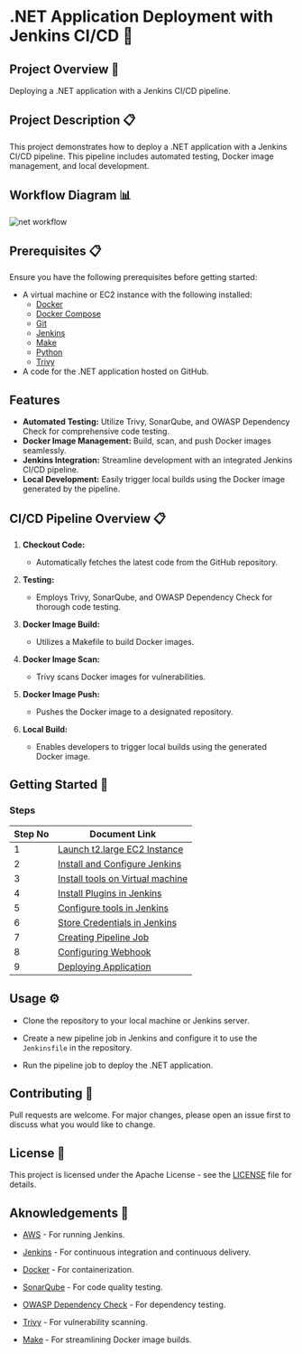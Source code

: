 # .NET Application Deployment with Jenkins CI/CD 🚀

## Project Overview 🎉
Deploying a .NET application with a Jenkins CI/CD pipeline.

## Project Description 📋

This project demonstrates how to deploy a .NET application with a Jenkins CI/CD pipeline. This pipeline includes automated testing, Docker image management, and local development.

## Workflow Diagram 📊
![net workflow](https://github.com/mathesh-me/ci-cd-dotnet-app-deployment/assets/144098846/dcd44360-1c50-4542-9ec9-3604fd04c3a3)


## Prerequisites 📋

Ensure you have the following prerequisites before getting started:

- A virtual machine or EC2 instance with the following installed:
  - [Docker](https://docs.docker.com/engine/install/)
  - [Docker Compose](https://docs.docker.com/compose/install/)
  - [Git](https://git-scm.com/book/en/v2/Getting-Started-Installing-Git)
  - [Jenkins](https://www.jenkins.io/doc/book/installing/)
  - [Make](https://www.gnu.org/software/make/)
  - [Python](https://www.python.org/downloads/)
  - [Trivy](https://aquasecurity.github.io/trivy/v0.18.3/installation/)
- A code for the .NET application hosted on GitHub.

## Features 

- **Automated Testing:** Utilize Trivy, SonarQube, and OWASP Dependency Check for comprehensive code testing.
- **Docker Image Management:** Build, scan, and push Docker images seamlessly.
- **Jenkins Integration:** Streamline development with an integrated Jenkins CI/CD pipeline.
- **Local Development:** Easily trigger local builds using the Docker image generated by the pipeline.

## CI/CD Pipeline Overview 📋

1. **Checkout Code:**
   - Automatically fetches the latest code from the GitHub repository.

2. **Testing:**
   - Employs Trivy, SonarQube, and OWASP Dependency Check for thorough code testing.

3. **Docker Image Build:**
   - Utilizes a Makefile to build Docker images.

4. **Docker Image Scan:**
   - Trivy scans Docker images for vulnerabilities.

5. **Docker Image Push:**
   - Pushes the Docker image to a designated repository.

6. **Local Build:**
   - Enables developers to trigger local builds using the generated Docker image.

## Getting Started 🚀

### Steps

| Step No | Document Link |
| ------ | ------ |
| 1 | [Launch t2.large EC2 Instance][Step-1] |
| 2 | [Install and Configure Jenkins][Step-2] |
| 3 | [Install tools on Virtual machine][Step-3] |
| 4 | [Install Plugins in Jenkins][Step-4] |
| 5 | [Configure tools in Jenkins][Step-5] |
| 6 | [Store Credentials in Jenkins][Step-6] |
| 7 | [Creating Pipeline Job][Step-7] |
| 8 | [Configuring Webhook][Step-8] |
| 9 | [Deploying Application][Step-9] |

   [Step-1]: <./Steps/step-1.md>
   [Step-2]: <./Steps/step-2.md>   
   [Step-3]: <./Steps/step-3.md>
   [Step-4]: <./Steps/step-4.md>
   [Step-5]: <./Steps/step-5.md>  
   [Step-6]: <./Steps/step-6.md>
   [Step-7]: <./Steps/step-7.md>
   [Step-8]: <./Steps/step-8.md>
   [Step-9]: <./Steps/step-9.md>

## Usage ⚙️

- Clone the repository to your local machine or Jenkins server.

- Create a new pipeline job in Jenkins and configure it to use the `Jenkinsfile` in the repository.

- Run the pipeline job to deploy the .NET application.


## Contributing 🤝

Pull requests are welcome. For major changes, please open an issue first to discuss what you would like to change.

## License 📄

This project is licensed under the Apache License - see the [LICENSE](LICENSE) file for details.

## Aknowledgements 🙏

- [AWS](https://aws.amazon.com/) - For running Jenkins.

- [Jenkins](https://www.jenkins.io/) - For continuous integration and continuous delivery.

- [Docker](https://www.docker.com/) - For containerization.

- [SonarQube](https://www.sonarqube.org/) - For code quality testing.

- [OWASP Dependency Check](https://owasp.org/www-project-dependency-check/) - For dependency testing.

- [Trivy](https://trivy.dev/) - For vulnerability scanning.

- [Make](https://www.gnu.org/software/make/) - For streamlining Docker image builds.




